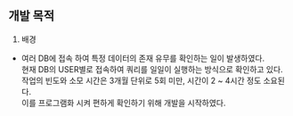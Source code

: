## 개발 목적

1. 배경
  - 여러 DB에 접속 하여 특정 데이터의 존재 유무를 확인하는 일이 발생하였다.   
    현재 DB의 USER별로 접속하여 쿼리를 일일이 실행하는 방식으로 확인하고 있다.   
    작업의 빈도와 소모 시간은 3개월 단위로 5회 미만, 시간이 2 ~ 4시간 정도 소요된다.   
    이를 프로그램화 시켜 편하게 확인하기 위해 개발을 시작하였다.   
    

